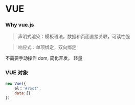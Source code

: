 # VUE

### Why vue.js

> 声明式渲染：模板语法，数据和页面直接关联，可读性强

> 响应式：单项绑定，双向绑定

不需要手动操作 dom, 简化开发， 轻量



### VUE 对象

```javascript
new Vue({
	el：'#root',
    data:{}
})
```

